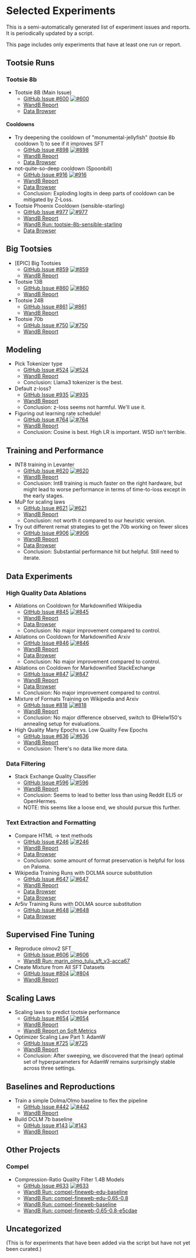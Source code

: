 # Selected Experiments

This is a semi-automatically generated list of experiment issues and reports. It is periodically updated by a script.

This page includes only experiments that have at least one run or report.

## Tootsie Runs

### Tootsie 8b

- Tootsie 8B (Main Issue)
    - [GitHub Issue #600](https://github.com/stanford-crfm/marin/issues/600) [![#600](https://img.shields.io/github/issues/detail/title/stanford-crfm/marin/600)](https://github.com/stanford-crfm/marin/issues/600)
    - [WandB Report](https://wandb.ai/stanford-mercury/marin/reports/Tootsie-8B---VmlldzoxMTY3MzU3OA)
    - [Data Browser](https://crfm.stanford.edu/marin/data_browser/experiment/?path=gs%3A//marin-us-central2/experiments/exp600_tootsie-4c95ae.json)

#### Cooldowns

- Try deepening the cooldown of "monumental-jellyfish" (tootsie 8b cooldown 1) to see if it improves SFT
    - [GitHub Issue #898](https://github.com/stanford-crfm/marin/issues/898) [![#898](https://img.shields.io/github/issues/detail/title/stanford-crfm/marin/898)](https://github.com/stanford-crfm/marin/issues/898)
    - [WandB Report](https://wandb.ai/stanford-mercury/marin/reports/898-Tootsie-Soft-Raccoon--VmlldzoxMTk3NjUwNg?accessToken=06f87pmmvhdulczenkg3349jxk7e1pwbd4pdci2i8wvyxg9289122gfnckr9ymwc)
    - [Data Browser](https://crfm.stanford.edu/marin/data_browser/experiment/?path=gs%3A//marin-us-central2/experiments/exp898_deeper_cooldown-242d4a.json)
- not-quite-so-deep cooldown (Spoonbill)
    - [GitHub Issue #916](https://github.com/stanford-crfm/marin/issues/916) [![#916](https://img.shields.io/github/issues/detail/title/stanford-crfm/marin/916)](https://github.com/stanford-crfm/marin/issues/916)
    - [WandB Report](https://wandb.ai/stanford-mercury/marin/reports/916-Tootsie-Hypnotic-Spoonbill--VmlldzoxMjA1NjU2Nw)
    - [Data Browser](https://crfm.stanford.edu/marin/data_browser/experiment/?path=gs%3A//marin-us-central2/experiments/exp916_tootsie_spoonbill_cooldown-9f5976.json)
    - Conclusion: Exploding logits in deep parts of cooldown can be mitigated by Z-Loss.
- Tootsie Phoenix Cooldown (sensible-starling)
    - [GitHub Issue #977](https://github.com/stanford-crfm/marin/issues/977) [![#977](https://img.shields.io/github/issues/detail/title/stanford-crfm/marin/977)](https://github.com/stanford-crfm/marin/issues/977)
    - [WandB Report](https://wandb.ai/stanford-mercury/marin/reports/Tootsie-8B-phoenix-cooldown-starling---VmlldzoxMjQ2MjM5Ng)
    - [WandB Run: tootsie-8b-sensible-starling](https://wandb.ai/stanford-mercury/marin/runs/tootsie-8b-sensible-starling?nw=nwuserdlwh)
    - [Data Browser](https://crfm.stanford.edu/marin/data_browser/experiment/?path=gs%3A//marin-us-central2/experiments/exp977_phoenix_cooldown-8e3456.json)

## Big Tootsies

- \[EPIC\] Big Tootsies
    - [GitHub Issue #859](https://github.com/stanford-crfm/marin/issues/859) [![#859](https://img.shields.io/github/issues/detail/title/stanford-crfm/marin/859)](https://github.com/stanford-crfm/marin/issues/859)
    - [WandB Report](https://wandb.ai/stanford-mercury/marin/reports/Big-Tootsies--VmlldzoxMTEyOTQ0MA?accessToken=st1rajwy32etqi5rrlm3kuhgqa4ods6fnwsbyk8azjc8ar3eikf4dnz1p2ldz8yx)
- Tootsie 13B
    - [GitHub Issue #860](https://github.com/stanford-crfm/marin/issues/860) [![#860](https://img.shields.io/github/issues/detail/title/stanford-crfm/marin/860)](https://github.com/stanford-crfm/marin/issues/860)
    - [WandB Report](https://wandb.ai/stanford-mercury/marin/reports/Big-Tootsies--VmlldzoxMTEyOTQ0MA?accessToken=st1rajwy32etqi5rrlm3kuhgqa4ods6fnwsbyk8azjc8ar3eikf4dnz1p2ldz8yx)
- Tootsie 24B
    - [GitHub Issue #861](https://github.com/stanford-crfm/marin/issues/861) [![#861](https://img.shields.io/github/issues/detail/title/stanford-crfm/marin/861)](https://github.com/stanford-crfm/marin/issues/861)
    - [WandB Report](https://wandb.ai/stanford-mercury/marin/reports/Big-Tootsies--VmlldzoxMTEyOTQ0MA)
- Tootsie 70b
    - [GitHub Issue #750](https://github.com/stanford-crfm/marin/issues/750) [![#750](https://img.shields.io/github/issues/detail/title/stanford-crfm/marin/750)](https://github.com/stanford-crfm/marin/issues/750)
    - [WandB Report](https://wandb.ai/stanford-mercury/marin/reports/Big-Tootsies--VmlldzoxMTEyOTQ0MA)


## Modeling

- Pick Tokenizer type
    - [GitHub Issue #524](https://github.com/stanford-crfm/marin/issues/524) [![#524](https://img.shields.io/github/issues/detail/title/stanford-crfm/marin/524)](https://github.com/stanford-crfm/marin/issues/524)
    - [WandB Report](https://wandb.ai/stanford-mercury/marin/reports/Tokenizer-Comparison--VmlldzoxMDI0Njg3Nw)
    - Conclusion: Llama3 tokenizer is the best.
- Default z-loss?
    - [GitHub Issue #935](https://github.com/stanford-crfm/marin/issues/935) [![#935](https://img.shields.io/github/issues/detail/title/stanford-crfm/marin/935)](https://github.com/stanford-crfm/marin/issues/935)
    - [WandB Report](https://wandb.ai/stanford-mercury/marin/reports/ZLoss-vs-Not-1-4B--VmlldzoxMjEzMzA1NA)
    - Conclusion: z-loss seems not harmful. We'll use it.
- Figuring out learning rate schedule!
    - [GitHub Issue #764](https://github.com/stanford-crfm/marin/issues/764) [![#764](https://img.shields.io/github/issues/detail/title/stanford-crfm/marin/764)](https://github.com/stanford-crfm/marin/issues/764)
    - [WandB Report](https://wandb.ai/stanford-mercury/marin-optimizer/reports/Deciding-the-optimal-lr-schedule-which-is-cosine---VmlldzoxMTIxNDk5NA)
    - Conclusion: Cosine is best. High LR is important. WSD isn't terrible.

## Training and Performance

- INT8 training in Levanter
  - [GitHub Issue #620](https://github.com/stanford-crfm/marin/issues/620) [![#620](https://img.shields.io/github/issues/detail/title/stanford-crfm/marin/620)](https://github.com/stanford-crfm/marin/issues/620)
  - [WandB Report](https://api.wandb.ai/links/stanford-mercury/yhrb0xik)
  - Conclusion: Int8 training is much faster on the right hardware, but might lead to worse performance in terms of time-to-loss except in the early stages.
- MuP for scaling laws
  - [GitHub Issue #621](https://github.com/stanford-crfm/marin/issues/621) [![#621](https://img.shields.io/github/issues/detail/title/stanford-crfm/marin/621)](https://github.com/stanford-crfm/marin/issues/621)
  - [WandB Report](https://api.wandb.ai/links/stanford-mercury/h723u2ws)
  - Conclusion: not worth it compared to our heuristic version.
- Try out different remat strategies to get the 70b working on fewer slices
    - [GitHub Issue #906](https://github.com/stanford-crfm/marin/issues/906) [![#906](https://img.shields.io/github/issues/detail/title/stanford-crfm/marin/906)](https://github.com/stanford-crfm/marin/issues/906)
    - [WandB Report](https://wandb.ai/stanford-mercury/marin/reports/Remat-Strategies--VmlldzoxMTkxNzk3Ng)
    - [Data Browser](https://crfm.stanford.edu/marin/data_browser/experiment/?path=gs%3A//marin-us-central2/experiments/expXXX_fancier_checkpointing-453042.json)
    - Conclusion: Substantial performance hit but helpful. Still need to iterate.

 ## Data Experiments

 ### High Quality Data Ablations

 - Ablations on Cooldown for Markdownified Wikipedia
    - [GitHub Issue #845](https://github.com/stanford-crfm/marin/issues/845) [![#845](https://img.shields.io/github/issues/detail/title/stanford-crfm/marin/845)](https://github.com/stanford-crfm/marin/issues/845)
    - [WandB Report](https://wandb.ai/stanford-mercury/marin/reports/845-6-Wiki-and-Arxiv-Quality-Ablations--VmlldzoxMTg4MzY2OA)
    - [Data Browser](https://crfm.stanford.edu/marin/data_browser/view?paths=%5B%22gs%3A%2F%2Fmarin-us-central2%2Fdocuments%2Fwikipedia-resiliparse-custom-fork-2569de%2F20241201%2Fenwiki_namespace_0_0.jsonl.gz%22%5D)
    - Conclusion: No major improvement compared to control.
- Ablations on Cooldown for Markdownified Arxiv
    - [GitHub Issue #846](https://github.com/stanford-crfm/marin/issues/846) [![#846](https://img.shields.io/github/issues/detail/title/stanford-crfm/marin/846)](https://github.com/stanford-crfm/marin/issues/846)
    - [WandB Report](https://wandb.ai/stanford-mercury/marin/reports/845-6-Wiki-and-Arxiv-Quality-Ablations--VmlldzoxMTg4MzY2OA)
    - [Data Browser](https://crfm.stanford.edu/marin/data_browser/view?paths=%5B%22gs%3A%2F%2Fmarin-us-central2%2Fdocuments%2Far5iv%2Far5iv-04-2024-no-problem-3971ff%2Fresiliparse-custom-fork%2F0001.jsonl.gz%22%5D)
    - Conclusion: No major improvement compared to control.
- Ablations on Cooldown for Markdownified StackExchange
    - [GitHub Issue #847](https://github.com/stanford-crfm/marin/issues/847) [![#847](https://img.shields.io/github/issues/detail/title/stanford-crfm/marin/847)](https://github.com/stanford-crfm/marin/issues/847)
    - [WandB Report](https://wandb.ai/stanford-mercury/marin/reports/845-6-Wiki-and-Arxiv-Quality-Ablations--VmlldzoxMTg4MzY2OA)
    - [Data Browser](https://crfm.stanford.edu/marin/data_browser/view?paths=%5B%22gs%3A%2F%2Fmarin-us-central2%2Fdocuments%2Fstackexchange-resiliparse-custom-fork-ab41ad%2F3dprinting.jsonl.gz%22%5D)
  - Conclusion: No major improvement compared to control.
- Mixture of Formats Training on Wikipedia and Arxiv
    - [GitHub Issue #818](https://github.com/stanford-crfm/marin/issues/818) [![#818](https://img.shields.io/github/issues/detail/title/stanford-crfm/marin/818)](https://github.com/stanford-crfm/marin/issues/818)
    - [WandB Report](https://wandb.ai/stanford-mercury/marin/reports/818-Mixture-of-Formats--VmlldzoxMTg4MzU0NA)
    - Conclusion: No major difference observed, switch to @Helw150's annealing setup for evaluations.
- High Quality Many Epochs vs. Low Quality Few Epochs
    - [GitHub Issue #636](https://github.com/stanford-crfm/marin/issues/636) [![#636](https://img.shields.io/github/issues/detail/title/stanford-crfm/marin/636)](https://github.com/stanford-crfm/marin/issues/636)
    - [WandB Report](https://wandb.ai/stanford-mercury/marin/reports/High-Quality-Many-Epochs-vs-Lower-quality-fewer-epoch--VmlldzoxMDU2MTI1Mg)
    - Conclusion: There's no data like more data.

### Data Filtering

- Stack Exchange Quality Classifier
    - [GitHub Issue #596](https://github.com/stanford-crfm/marin/issues/596) [![#596](https://img.shields.io/github/issues/detail/title/stanford-crfm/marin/596)](https://github.com/stanford-crfm/marin/issues/596)
    - [WandB Report](https://wandb.ai/stanford-mercury/marin/reports/Quality-Classifier-Comparison--VmlldzoxMDI2MzI1MQ)
    - Conclusion: Seems to lead to better loss than using Reddit ELI5 or OpenHermes.
    - NOTE: this seems like a loose end, we should pursue this further.

### Text Extraction and Formatting

- Compare HTML -> text methods
    - [GitHub Issue #246](https://github.com/stanford-crfm/marin/issues/246) [![#246](https://img.shields.io/github/issues/detail/title/stanford-crfm/marin/246)](https://github.com/stanford-crfm/marin/issues/246)
    - [WandB Report](https://api.wandb.ai/links/stanford-mercury/0uoys8gp)
    - [Data Browser](https://crfm.stanford.edu/marin/data_browser/experiment/?path=gs%3A//marin-us-central2/experiments/246_web_extraction_method_training-efe0cf.json)
    - Conclusion: some amount of format preservation is helpful for loss on Paloma.
- Wikipedia Training Runs with DOLMA source substitution
    - [GitHub Issue #647](https://github.com/stanford-crfm/marin/issues/647) [![#647](https://img.shields.io/github/issues/detail/title/stanford-crfm/marin/647)](https://github.com/stanford-crfm/marin/issues/647)
    - [WandB Report](https://wandb.ai/stanford-mercury/marin/reports/647-Wikipedia-Training-Runs-with-DOLMA-source-substitution--VmlldzoxMDkyNjIxNw)
    - [Data Browser](https://crfm.stanford.edu/marin/data_browser/view?paths=%5B%22gs%3A%2F%2Fmarin-us-central2%2Fdocuments%2Fwikipedia-resiliparse-with-preserving-formatting-no-references-no-links-cleaned-7971bb%2F20241201%2Fenwiki_namespace_0_0.jsonl.gz%22%2C%22gs%3A%2F%2Fmarin-us-central2%2Fdocuments%2Fwikipedia-resiliparse-with-preserving-formatting-no-references-with-links-cleaned-b89dd3%2F20241201%2Fenwiki_namespace_0_0.jsonl.gz%22%2C%22gs%3A%2F%2Fmarin-us-central2%2Fdocuments%2Fwikipedia-resiliparse-with-preserving-formatting-with-references-no-links-cleaned-0fd095%2F20241201%2Fenwiki_namespace_0_0.jsonl.gz%22%2C%22gs%3A%2F%2Fmarin-us-central2%2Fdocuments%2Fwikipedia-resiliparse-with-preserving-formatting-with-references-with-links-cleaned-infobox-0203ff%2F20241201%2Fenwiki_namespace_0_0.jsonl.gz%22%5D)
    - [Data Browser](https://crfm.stanford.edu/marin/data_browser/view?paths=%5B%22gs%3A%2F%2Fmarin-us-central2%2Fexperiments%2Fexp647_wikipedia_training-dd35e8.json%22%5D)
- Ar5iv Training Runs with DOLMA source substitution
    - [GitHub Issue #648](https://github.com/stanford-crfm/marin/issues/648) [![#648](https://img.shields.io/github/issues/detail/title/stanford-crfm/marin/648)](https://github.com/stanford-crfm/marin/issues/648)
    - [Data Browser](https://crfm.stanford.edu/marin/data_browser/view?paths=%5B%22gs%3A%2F%2Fmarin-us-central2%2Fexperiments%2Fexp648_ar5iv_training-f49d7f.json%22%5D)

## Supervised Fine Tuning

- Reproduce olmov2 SFT
    - [GitHub Issue #606](https://github.com/stanford-crfm/marin/issues/606) [![#606](https://img.shields.io/github/issues/detail/title/stanford-crfm/marin/606)](https://github.com/stanford-crfm/marin/issues/606)
    - [WandB Run: marin_olmo_tulu_sft_v3-acca67](https://wandb.ai/stanford-mercury/marin/runs/marin_olmo_tulu_sft_v3-acca67)
- Create Mixture from All SFT Datasets
  - [GitHub Issue #804](https://github.com/stanford-crfm/marin/issues/804) [![#804](https://img.shields.io/github/issues/detail/title/stanford-crfm/marin/804)](https://github.com/stanford-crfm/marin/issues/804)
  - [WandB Report](https://api.wandb.ai/links/stanford-mercury/m8ak7uah)

## Scaling Laws

- Scaling laws to predict tootsie performance
    - [GitHub Issue #654](https://github.com/stanford-crfm/marin/issues/654) [![#654](https://img.shields.io/github/issues/detail/title/stanford-crfm/marin/654)](https://github.com/stanford-crfm/marin/issues/654)
    - [WandB Report](https://api.wandb.ai/links/stanford-mercury/3xojrl9v)
    - [WandB Report on Soft Metrics](https://api.wandb.ai/links/stanford-mercury/got35r4i)
- Optimizer Scaling Law Part 1: AdamW
    - [GitHub Issue #725](https://github.com/stanford-crfm/marin/issues/725) [![#725](https://img.shields.io/github/issues/detail/title/stanford-crfm/marin/725)](https://github.com/stanford-crfm/marin/issues/725)
    - [WandB Report](https://wandb.ai/stanford-mercury/marin-optimizer/reports/AdamW-Sweeping--VmlldzoxMTE3Nzc5OA)
    - Conclusion: After sweeping, we discovered that the (near) optimal set of hyperparameters for AdamW remains surprisingly stable across three settings.

## Baselines and Reproductions

- Train a simple Dolma/Olmo baseline to flex the pipeline
    - [GitHub Issue #442](https://github.com/stanford-crfm/marin/issues/442) [![#442](https://img.shields.io/github/issues/detail/title/stanford-crfm/marin/442)](https://github.com/stanford-crfm/marin/issues/442)
    - [WandB Report](https://api.wandb.ai/links/stanford-mercury/e20j5423)
- Build DCLM 7b baseline
    - [GitHub Issue #143](https://github.com/stanford-crfm/marin/issues/143) [![#143](https://img.shields.io/github/issues/detail/title/stanford-crfm/marin/143)](https://github.com/stanford-crfm/marin/issues/143)
    - [WandB Report](https://wandb.ai/stanford-mercury/marin/reports/DCLM-7B-Replication--Vmlldzo5MTA3NjU5/edit)

## Other Projects

### Compel
- Compression-Ratio Quality Filter 1.4B Models
    - [GitHub Issue #633](https://github.com/stanford-crfm/marin/issues/633) [![#633](https://img.shields.io/github/issues/detail/title/stanford-crfm/marin/633)](https://github.com/stanford-crfm/marin/issues/633)
    - [WandB Run: compel-fineweb-edu-baseline](https://wandb.ai/stanford-mercury/marin/runs/compression-fineweb-edu-0.6-0.8-da53bf?nw=nwusereobbad)
    - [WandB Run: compel-fineweb-edu-0.65-0.8](https://wandb.ai/stanford-mercury/marin/runs/compression-ratio-filter-fineweb-edu-786908?nw=nwusereobbad)
    - [WandB Run: compel-fineweb-baseline](https://wandb.ai/stanford-mercury/marin/runs/compression-train-full-dataset-llama1.4b-20fa75?nw=nwusereobbad)
    - [WandB Run: compel-fineweb-0.65-0.8-e5cdae](https://wandb.ai/stanford-mercury/marin/runs/compression-ratio-filter-llama1.4b-0.6-0.8-e5cdae?nw=nwusereobbad)


## Uncategorized

(This is for experiments that have been added via the script but have not yet been curated.)
